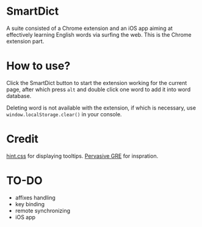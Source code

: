 SmartDict
=========

A suite consisted of a Chrome extension and an iOS app aiming at effectively learning English words via surfing the web.
This is the Chrome extension part.

How to use?
===========

Click the SmartDict button to start the extension working for the current page, after which press `alt` and double click one word to add it into word database.

Deleting word is not available with the extension, if which is necessary, use `window.localStorage.clear()` in your console. 

Credit
======

[hint.css](https://github.com/chinchang/hint.css) for displaying tooltips.
[Pervasive GRE](https://github.com/yiransheng/Pervasive-GRE) for inspration.

TO-DO
=====

- affixes handling
- key binding
- remote synchronizing
- iOS app